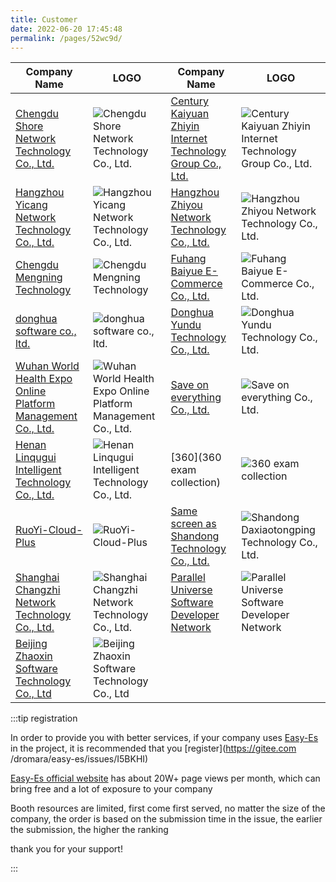 ```yaml
---
title: Customer
date: 2022-06-20 17:45:48
permalink: /pages/52wc9d/
---
```


| Company Name                             | LOGO | Company Name                             | LOGO |              
| -------------------------------------- | -------------------------------- | -------------------------------------- | -------------------------------- |
| [Chengdu Shore Network Technology Co., Ltd.](unknow)    | ![Chengdu Shore Network Technology Co., Ltd.](/img/users/ka.png)   | [Century Kaiyuan Zhiyin Internet Technology Group Co., Ltd.](www.jiansheji.cn)  | ![Century Kaiyuan Zhiyin Internet Technology Group Co., Ltd.](/img/users/sjky.png)|
| [Hangzhou Yicang Network Technology Co., Ltd.](unknow)| ![Hangzhou Yicang Network Technology Co., Ltd.](/img/users/hzyc.png)|[Hangzhou Zhiyou Network Technology Co., Ltd.](unknow)| ![Hangzhou Zhiyou Network Technology Co., Ltd.](/img/users/hzzy.png)|       
|[Chengdu Mengning Technology](http://www.mengning.xyz/)| ![Chengdu Mengning Technology](/img/users/cdmnkj.png)| [Fuhang Baiyue E-Commerce Co., Ltd.](http://officialpc.fuhangbeiyue.com/)| ![Fuhang Baiyue E-Commerce Co., Ltd.](/img/users/fhby.png)|
|[donghua software co., ltd.](http://www.dhcc.com.cn/)| ![donghua software co., ltd.](/img/users/dhrj.png) | [Donghua Yundu Technology Co., Ltd.](http://dhcclouds.com/)| ![Donghua Yundu Technology Co., Ltd.](/img/users/dhyd.png)|
|[Wuhan World Health Expo Online Platform Management Co., Ltd.](https://www.hbwhexpo.com/)| ![Wuhan World Health Expo Online Platform Management Co., Ltd.](/img/users/sjdjk.png) |[Save on everything Co., Ltd.](https://www.msmds.cn) |![Save on everything Co., Ltd.](/img/users/zckj.png) |
|[Henan Linqugui Intelligent Technology Co., Ltd.](https://linqugui.com)| ![Henan Linqugui Intelligent Technology Co., Ltd.](/img/users/lqzn.png) |[360](360 exam collection) |![360 exam collection](/img/users/ksbd.png) |
|[RuoYi-Cloud-Plus](https://gitee.com/JavaLionLi/RuoYi-Cloud-Plus)| ![RuoYi-Cloud-Plus](/img/users/rycp.png) |[Same screen as Shandong Technology Co., Ltd.](https://www.daxiaotongping.com)|![Shandong Daxiaotongping Technology Co., Ltd.](/img/users/dxtp.png)|
|[Shanghai Changzhi Network Technology Co., Ltd.](https://www.ldplayer.net/)| ![Shanghai Changzhi Network Technology Co., Ltd.](/img/users/shczwlkj.png) |[Parallel Universe Software Developer Network](https://www.pusdn.com/)|![Parallel Universe Software Developer Network](/img/users/pxyz.png)|
|[Beijing Zhaoxin Software Technology Co., Ltd](https://www.jeesing.com/)|![Beijing Zhaoxin Software Technology Co., Ltd](/img/users/bjzx.png) |||

:::tip registration

In order to provide you with better services, if your company uses [Easy-Es](https://easy-es.cn/) in the project, it is recommended that you [register](https://gitee.com /dromara/easy-es/issues/I5BKHI)

[Easy-Es official website](https://easy-es.cn/) has about 20W+ page views per month, which can bring free and a lot of exposure to your company

Booth resources are limited, first come first served, no matter the size of the company, the order is based on the submission time in the issue, the earlier the submission, the higher the ranking

thank you for your support!

:::